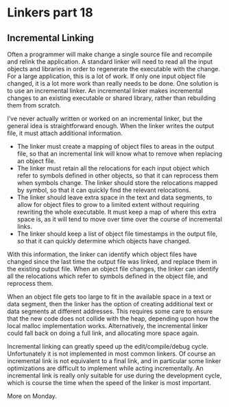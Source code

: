 # Linkers part 18

## Incremental Linking

Often a programmer will make change a single source file and recompile and
relink the application. A standard linker will need to read all the input
objects and libraries in order to regenerate the executable with the change.
For a large application, this is a lot of work. If only one input object file
changed, it is a lot more work than really needs to be done. One solution is to
use an incremental linker. An incremental linker makes incremental changes to
an existing executable or shared library, rather than rebuilding them from
scratch.

I’ve never actually written or worked on an incremental linker, but the general
idea is straightforward enough. When the linker writes the output file, it must
attach additional information.

* The linker must create a mapping of object files to areas in the output file,
  so that an incremental link will know what to remove when replacing an object
  file.
* The linker must retain all the relocations for each input object which refer
  to symbols defined in other objects, so that it can reprocess them when
  symbols change. The linker should store the relocations mapped by symbol, so
  that it can quickly find the relevant relocations.
* The linker should leave extra space in the text and data segments, to allow
  for object files to grow to a limited extent without requiring rewriting the
  whole executable. It must keep a map of where this extra space is, as it will
  tend to move over time over the course of incremental links.
* The linker should keep a list of object file timestamps in the output file,
  so that it can quickly determine which objects have changed.

With this information, the linker can identify which object files have changed
since the last time the output file was linked, and replace them in the
existing output file. When an object file changes, the linker can identify all
the relocations which refer to symbols defined in the object file, and
reprocess them.

When an object file gets too large to fit in the available space in a text or
data segment, then the linker has the option of creating additional text or
data segments at different addresses. This requires some care to ensure that
the new code does not collide with the heap, depending upon how the local
malloc implementation works. Alternatively, the incremental linker could fall
back on doing a full link, and allocating more space again.

Incremental linking can greatly speed up the edit/compile/debug cycle.
Unfortunately it is not implemented in most common linkers. Of course an
incremental link is not equivalent to a final link, and in particular some
linker optimizations are difficult to implement while acting incrementally. An
incremental link is really only suitable for use during the development cycle,
which is course the time when the speed of the linker is most important.

More on Monday.

